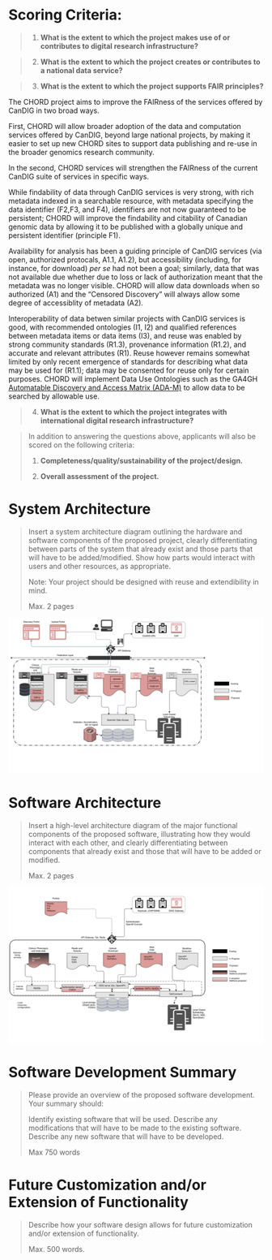 Scoring Criteria:
=================

> 1.  **What is the extent to which the project makes use of or
>     contributes to digital research infrastructure?**

> 2.  **What is the extent to which the project creates or contributes to
>     a national data service?**

> 3.  **What is the extent to which the project supports FAIR principles?**

The CHORD project aims to improve the FAIRness of the services
offered by CanDIG in two broad ways.

First, CHORD will allow broader adoption of the data and computation
services offered by CanDIG, beyond large national projects, by
making it easier to set up new CHORD sites to support data publishing
and re-use in the broader genomics research community.

In the second, CHORD services will strengthen the FAIRness of the
current CanDIG suite of services in specific ways.

While findability of data through CanDIG services is very strong,
with rich metadata indexed in a searchable resource, with metadata
specifying the data identifier (F2,F3, and F4), identifiers are not
now guaranteed to be persistent; CHORD will improve the findability
and citability of Canadian genomic data by allowing it to be published
with a globally unique and persistent identifier (principle F1).

Availability for analysis has been a guiding principle of
CanDIG services (via open, authorized protocals, A1.1, A1.2),
but accessibility (including, for instance, for download) _per se_ had
not been a goal; similarly, data that was not available due whether
due to loss or lack of authorization meant that the metadata was
no longer visible.  CHORD will allow data downloads when so authorized
(A1) and the &ldquo;Censored Discovery&rdquo; will always allow
some degree of accessiblity of metadata (A2).

Interoperability of data betwen similar projects with CanDIG services
is good, with recommended ontologies (I1, I2) and qualified references
between metadata items or data items (I3), and reuse was enabled by
strong community standards (R1.3), provenance information (R1.2), and 
accurate and relevant attributes (R1).  Reuse however remains somewhat
limited by only recent emergence of standards for describing what 
data may be used for (R1.1); data may be consented for reuse only for certain
purposes.  CHORD will implement Data Use Ontologies such as the 
GA4GH [Automatable Discovery and Access Matrix (ADA-M)](https://github.com/ga4gh/ADA-M)
to allow data to be searched by allowable use.


> 4.  **What is the extent to which the project integrates with
>     international digital research infrastructure?**

> In addition to answering the questions above, applicants will also be
> scored on the following criteria:
> 
> 1.  **Completeness/quality/sustainability of the project/design.**
> 
> 2.  **Overall assessment of the project.**

System Architecture 
====================

> Insert a system architecture diagram outlining the hardware and software components of the proposed project,
> clearly differentiating between parts of the system that already exist and those parts that will have to be added/modified.
> Show how parts would interact with users and other resources, as appropriate.
> 
> Note: Your project should be designed with reuse and extendibility in mind.
> 
> Max. 2 pages

![System Infrastructure](../figures/CANARIE_RDM_Fig_1.png "Fig 1: System Infrastructyre")

Software Architecture
=====================

> Insert a high-level architecture diagram of the major functional components of the proposed software,
> illustrating how they would interact with each other, and clearly differentiating between components
> that already exist and those that will have to be added or modified. 
>
> Max. 2 pages

![Software Infrastructure](../figures/CANARIE_RDM_Fig_2.png "Fig 2: Software Infrastructure")

Software Development Summary
============================

> Please provide an overview of the proposed software development.
> Your summary should:
>
> Identify existing software that will be used.
> Describe any modifications that will have to be made to the existing software.
> Describe any new software that will have to be developed.
>
> Max 750 words

Future Customization and/or Extension of Functionality
======================================================

> Describe how your software design allows for future customization and/or extension of functionality.
>
> Max. 500 words.

